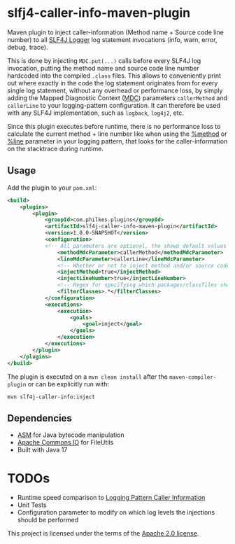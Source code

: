 # slfj4-caller-info-maven-plugin
Maven plugin to inject caller-information (Method name + Source code line number) to all [SLF4J Logger](https://www.slf4j.org/api/org/slf4j/Logger.html) log statement invocations (info, warn, error, debug, trace).

This is done by injecting `MDC.put(...)` calls before every SLF4J log invocation, putting the method name and source code line number hardcoded into the compiled `.class` files. This allows to conveniently print out where exactly in the code the log statement originates from for every single log statement, without any overhead or performance loss, by simply adding the Mapped Diagnostic Context ([MDC](https://logback.qos.ch/manual/mdc.html)) parameters `callerMethod` and `callerLine` to your logging-pattern configuration. It can therefore be used with any SLF4J implementation, such as `logback`, `log4j2`, etc.

Since this plugin executes before runtime, there is no performance loss to calculate the current method + line number like when using the [%method](https://logback.qos.ch/manual/layouts.html#method) or [%line](https://logback.qos.ch/manual/layouts.html#line) parameter in your logging pattern, that looks for the caller-information on the stacktrace during runtime.

## Usage
Add the plugin to your `pom.xml`:
```xml
<build>
    <plugins>
        <plugin>
            <groupId>com.philkes.plugins</groupId>
            <artifactId>slf4j-caller-info-maven-plugin</artifactId>
            <version>1.0.0-SNAPSHOT</version>
            <configuration>
            <!-- All parameters are optional, the shown default values are used if they are defined here --> 
                <methodMdcParameter>callerMethod</methodMdcParameter>
                <lineMdcParameter>callerLine</lineMdcParameter>
                <!-- Whether or not to inject method and/or source code line number -->
                <injectMethod>true</injectMethod>
                <injectLineNumber>true</injectLineNumber>
                <!-- Regex for specifying which packages/classfiles should be injected into -->
                <filterClasses>.*</filterClasses>
            </configuration>
            <executions>
                <execution>
                    <goals>
                        <goal>inject</goal>
                    </goals>
                </execution>
            </executions>
        </plugin>
    </plugins>
</build>

```
The plugin is executed on a `mvn clean install` after the `maven-compiler-plugin` or can be explicitly run with:
```shell
mvn slf4j-caller-info:inject
```


## Dependencies
- [ASM](https://asm.ow2.io/) for Java bytecode manipulation
- [Apache Commons IO](https://commons.apache.org/proper/commons-io/) for FileUtils
- Built with Java 17


# TODOs 
- Runtime speed comparison to [Logging Pattern Caller Information](https://logging.apache.org/log4j/2.x/performance.html) 
- Unit Tests
- Configuration parameter to modify on which log levels the injections should be performed

This project is licensed under the terms of the [Apache 2.0 license](https://www.apache.org/licenses/LICENSE-2.0.txt).